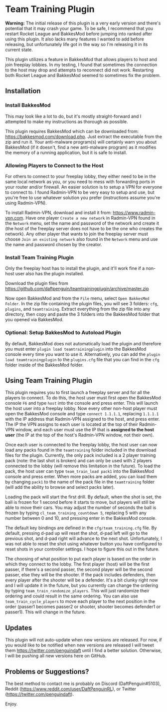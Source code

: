 # Team Training Plugin

**Warning:** The initial release of this plugin is a very early version and there's potential that it may crash your game. To be safe, I recommend that you restart Rocket League and BakkesMod before jumping into ranked after using this plugin. It also lacks many features I wanted to add before releasing, but unfortunately life got in the way so I'm releasing it in its current state.

This plugin utilizes a feature in BakkesMod that allows players to host and join freeplay lobbies. In my testing, I found that sometimes the connection to the host may drop and attempts to reconnect did not work. Restarting both Rocket League and BakkesMod seemed to sometimes fix the problem.

## Installation

### Install BakkesMod

This may look like a lot to do, but it's mostly straight-forward and I attempted to make my instructions as thorough as possible.

This plugin requires BakkesMod which can be downloaded from: https://bakkesmod.com/download.php. Just extract the executable from the zip and run it. Your anti-malware program(s) will certainly warn you about BakkesMod (if it doesn't, find a new anti-malware program) as it modifies the memory of a running application, but it is safe to install.

### Allowing Players to Connect to the Host

For others to connect to your freeplay lobby, they either need to be in the same local network as you, or you need to mess with forwarding ports in your router and/or firewall. An easier solution is to setup a VPN for everyone to connect to. I found Radmin-VPN to be very easy to setup and use, but you're free to use whatever solution you prefer (instructions assume you're using Radmin-VPN).

To install Radmin-VPN, download and install it from: https://www.radmin-vpn.com. Have one player `Create a new network` in Radmin-VPN found in the `Network` menu, set the name and password of the network and create it (the host of the freeplay server does not have to be the one who creates the network). Any other player that wants to join the freeplay server must choose `Join an existing network` also found in the `Network` menu and use the name and password chosen by the creator.

### Install Team Training Plugin

Only the freeplay host has to install the plugin, and it'll work fine if a non-host user also has the plugin installed.

Download the plugin files from https://github.com/daftpenguin/teamtrainingplugin/archive/master.zip

Now open BakkesMod and from the `File` menu, select `Open BakkesMod Folder`. In the zip file containing the plugin files, you will see 3 folders: `cfg`, `plugins`, and `teamtraining`. Extract everything from the zip file into any directory, then copy and paste the 3 folders into the BakkesMod folder that you opened via BakkesMod.

### Optional: Setup BakkesMod to Autoload Plugin

By default, BakkesMod does not automatically load the plugin and therefore you must enter `plugin load teamtrainingplugin` into the BakkesMod console every time you want to use it. Alternatively, you can add the `plugin load teamtrainingplugin` to the `plugins.cfg` file that you can find in the `cfg` folder inside of the BakkesMod folder.

## Using Team Training Plugin

This plugin requires you to first launch a freeplay server and for all the players to connect. To do this, the host user must first open the BakkesMod console `F6` and type `host` into the console and press enter. This will launch the host user into a freeplay lobby. Now every other non-host player must open the BakkesMod console and type `connect 1.1.1.1`, replacing `1.1.1.1` with the IP address that Radmin-VPN assigned to the host, and press enter. The IP the VPN assigns to each user is located at the top of their Radmin-VPN window, and each user must use the IP that is **assigned to the host user** (the IP at the top of the host's Radmin-VPN window, not their own).

Once each user is connected to the freeplay lobby, the host user can now load any packs found in the `teamtraining` folder included in the download files for the plugin. Currently, the only pack included is a 2 player training pack (note: the last shot is broken) and can only be used with 2 players connected to the lobby (will remove this limitation in the future). To load the pack, the host user can type `team_train_load pack1` into the BakkesMod console and press enter. When more packs are added, you can load them by changing `pack1` to the name of the pack file in the `teamtraining` folder (will add the ability to browse and select packs later).

Loading the pack will start the first drill. By default, when the shot is set, the ball is frozen for 1 second before it starts to move, but players will still be able to move their cars. You may adjust the number of seconds the ball is frozen by typing `cl_team_training_countdown 5`, replacing 5 with any number between 0 and 10, and pressing enter in the BakkesMod console.

The default key bindings are defined in the `cfg/team_training.cfg` file. By default, pressing d-pad up will reset the shot, d-pad left will go to the previous shot, and d-pad right will advance to the next shot. Unfortunately, I was not able to reset the shot using whatever button you have configured to reset shots in your controller settings. I hope to figure this out in the future.

The choosing of what position to put each player is based on the order in which they connect to the lobby. The first player (host) will be the first passer, if there's a second passer, the second player will be the second passer, else they will be the shooter. If the pack includes defenders, then every player after the shooter will be a defender. It's a bit clunky right now and I will update it in the future, but you currently can change the ordering by typing `team_train_randomize_players`. This will just randomize their ordering and could result in the same ordering. You can also use `team_train_cycle_players` to move each player to the next position in the order (passer1 becomes passer2 or shooter, shooter becomes defender1 or passer1). This will change in the future.

## Updates

This plugin will not auto-update when new versions are released. For now, if you would like to be notified when new versions are released I will tweet them https://twitter.com/penguindaft until I find a better solution. Otherwise, I will be pushing all new versions here on GitHub.

## Problems or Suggestions?

The best method to contact me is probably on Discord (DaftPenguin#5103), Reddit (https://www.reddit.com/user/DaftPenguinRL), or Twitter (https://twitter.com/penguindaft).

Enjoy.
